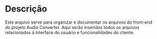 # Descrição

Este arquivo serve para organizar e documentar os arquivos do front-end do projeto Audio Converter. Aqui serão inseridos todos os arquivos relacionados à interface do usuário e funcionalidades do cliente.
